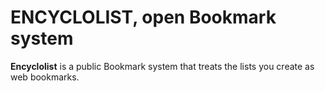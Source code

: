 # ENCYCLOLIST, open Bookmark system

**Encyclolist** is a public Bookmark system that treats the lists you create as web bookmarks.
